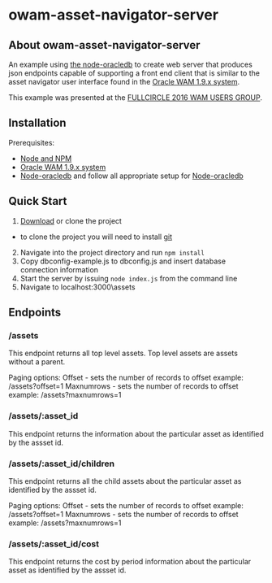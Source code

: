 # owam-asset-navigator-server

## <a name="about"></a> About owam-asset-navigator-server

An example using [the node-oracledb](https://github.com/oracle/node-oracledb) to create web server that produces json endpoints capable of supporting a front end client that is similar to the asset navigator user interface found in the  [ Oracle WAM 1.9.x system](http://www.oracle.com/us/products/applications/utilities/business-solutions/work-asset-management/overview/index.html).

This example was presented at the [FULLCIRCLE 2016 WAM USERS GROUP](http://ouug.org/wam/).

## <a name="installation"></a> Installation

Prerequisites:

- [Node and NPM](https://docs.npmjs.com/getting-started/installing-node)  
- [Oracle WAM 1.9.x system](http://www.oracle.com/us/products/applications/utilities/business-solutions/work-asset-management/overview/index.html)  
- [Node-oracledb](https://github.com/oracle/node-oracledb) and follow all appropriate setup for [Node-oracledb](https://github.com/oracle/node-oracledb)  

## <a name="quickstart"></a> Quick Start

1. [Download](https://github.com/johnclittle/owam-asset-navigator-server/archive/master.zip) or clone the project 
  * to clone the project you will need to install [git](https://git-scm.com/)
2. Navigate into the project directory and  run `npm install`
3. Copy dbconfig-example.js to dbconfig.js and insert database connection information
4. Start the server by issuing `node index.js` from the command line
5. Navigate to localhost:3000\assets

## <a name="endpoints"></a> Endpoints

### /assets

This endpoint returns all top level assets. Top level assets are assets without a parent.

Paging options:
Offset - sets the number of records to offset
example:
/assets?offset=1 
Maxnumrows - sets the number of records to offset
example:
/assets?maxnumrows=1 

### /assets/:asset_id

This endpoint returns the information about the particular asset as identified by the assset id.

### /assets/:asset_id/children

This endpoint returns all the child assets about the particular asset as identified by the assset id.

Paging options:
Offset - sets the number of records to offset
example:
/assets?offset=1 
Maxnumrows - sets the number of records to offset
example:
/assets?maxnumrows=1 

### /assets/:asset_id/cost

This endpoint returns the cost by period information about the particular asset as identified by the assset id.